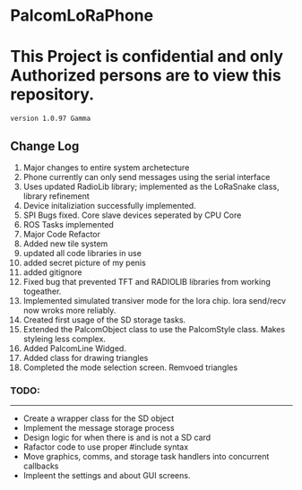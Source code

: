 # PalcomLoRaPhone
<h1><b>This Project is confidential and only Authorized persons are to view this repository.</b></h1>
<code>version 1.0.97 Gamma</code>

<h2>Change Log</h2>
<ol>
<li>Major changes to entire system archetecture</li>
<li>Phone currently can only send messages using the serial interface</li>
<li>Uses updated RadioLib library; implemented as the LoRaSnake class, library refinement</li>
<li>Device initaliziation successfully implemented.</li>
<li>SPI Bugs fixed. Core slave devices seperated by CPU Core</li>
<li>ROS Tasks implemented</li>
<li>Major Code Refactor</li>
<li>Added new tile system</li>
<li>updated all code libraries in use</li>
<li>added secret picture of my penis</li>
<li>added gitignore</li>
<li>Fixed bug that prevented TFT and RADIOLIB libraries from working togeather.</li>
<li>Implemented simulated transiver mode for the lora chip. lora send/recv now wroks more reliably.</li>
<li>Created first usage of the SD storage tasks.</li>
<li>Extended the PalcomObject class to use the PalcomStyle class. Makes styleing less complex.</li>
<li>Added PalcomLine Widged.</li>
<li>Added class for drawing triangles</li>
<li>Completed the mode selection screen. Remvoed triangles</li>
</ol>

<h3>TODO:</h3>
<hr/>
<ul>
<li>Create a wrapper class for the SD object</li>
<li>Implement the message storage process</li>
<li>Design logic for when there is and is not a SD card</li>
<li>Rafactor code to use proper #include syntax</li>
<li>Move graphics, comms, and storage task handlers into concurrent callbacks</li>
<li>Impleent the settings and about GUI screens.</li>
</ul>
